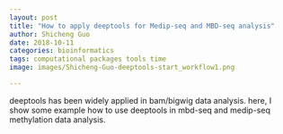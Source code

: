 ```yaml
---
layout: post
title: "How to apply deeptools for Medip-seq and MBD-seq analysis"
author: Shicheng Guo
date: 2018-10-11
categories: bioinformatics
tags: computational packages tools time
image: images/Shicheng-Guo-deeptools-start_workflow1.png	

---
```

deeptools has been widely applied in bam/bigwig data analysis. here, I show some example how to use deeptools in mbd-seq and medip-seq methylation data analysis. 



